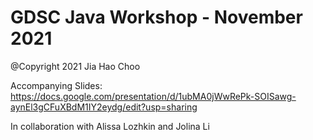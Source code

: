 # GDSC Java Workshop - November 2021
@Copyright 2021 Jia Hao Choo

Accompanying Slides: https://docs.google.com/presentation/d/1ubMA0jWwRePk-SOISawg-aynEl3gCFuXBdM1IY2eydg/edit?usp=sharing

In collaboration with Alissa Lozhkin and Jolina Li
